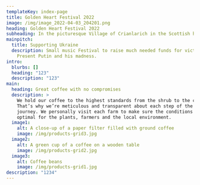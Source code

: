 ```yaml
---
templateKey: index-page
title: Golden Heart Festival 2022
image: /img/image_2022-04-03_204201.png
heading: Golden Heart Festival 2022
subheading: In the picturesque Village of Crianlarich in the Scottish highlands
mainpitch:
  title: Supporting Ukraine
  description: Small music Festival to raise much needed funds for victims of
    Present Putin and his madness.
intro:
  blurbs: []
  heading: "123"
  description: "123"
main:
  heading: Great coffee with no compromises
  description: >
    We hold our coffee to the highest standards from the shrub to the cup.
    That’s why we’re meticulous and transparent about each step of the coffee’s
    journey. We personally visit each farm to make sure the conditions are
    optimal for the plants, farmers and the local environment.
  image1:
    alt: A close-up of a paper filter filled with ground coffee
    image: /img/products-grid3.jpg
  image2:
    alt: A green cup of a coffee on a wooden table
    image: /img/products-grid2.jpg
  image3:
    alt: Coffee beans
    image: /img/products-grid1.jpg
description: "1234"
---
```

